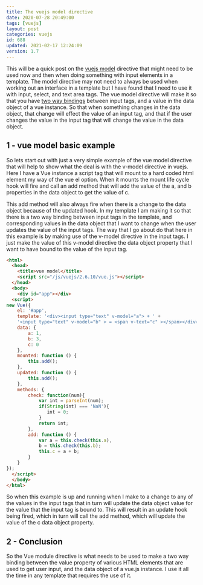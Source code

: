```yaml
---
title: The vuejs model directive
date: 2020-07-28 20:49:00
tags: [vuejs]
layout: post
categories: vuejs
id: 688
updated: 2021-02-17 12:24:09
version: 1.7
---
```


This will be a quick post on the [vuejs model](https://vuejs.org/v2/api/#v-model) directive that might need to be used now and then when doing something with input elements in a template. The model directive may not need to always be used when working out an interface in a template but I have found that I need to use it with input, select, and text area tags. The vue model directive will make it so that you have [two way bindings](https://vuejs.org/v2/guide/forms.html) between input tags, and a value in the data object of a vue instance. So that when something changes in the data object, that change will effect the value of an input tag, and that if the user changes the value in the input tag that will change the value in the data object.

<!-- more -->

## 1 - vue model basic example

So lets start out with just a very simple example of the vue model directive that will help to show what the deal is with the v-model directive in vuejs. Here I have a Vue instance a script tag that will mount to a hard coded html element my way of the vue el option. When it mounts the mount life cycle hook will fire and call an add method that will add the value of the a, and b properties in the data object to get the value of c. 

This add method will also always fire when there is a change to the data object because of the updated hook. In my template I am making it so that there is a two way binding between input tags in the template, and corresponding values in the data object that I want to change when the user updates the value of the input tags. The way that I go about do that here in this example is by making use of the v-model directive in the input tags. I just make the value of this v-model directive the data object property that I want to have bound to the value of the input tag.

```html
<html>
  <head>
    <title>vue model</title>
    <script src="/js/vuejs/2.6.10/vue.js"></script>
  </head>
  <body>
    <div id="app"></div>
  <script>
new Vue({
    el: '#app',
    template: '<div><input type="text" v-model="a"> + ' +
    '<input type="text" v-model="b" > = <span v-text="c" ></span></div>',
    data: {
        a: 1,
        b: 3,
        c: 0
    },
    mounted: function () {
        this.add();
    },
    updated: function () {
        this.add();
    },
    methods: {
        check: function(num){
            var int = parseInt(num);
            if(String(int) === 'NaN'){
               int = 0;
            }
            return int;
        },
        add: function () {
            var a = this.check(this.a),
            b = this.check(this.b);
            this.c = a + b;
        }
    }
});
  </script>
  </body>
</html>
```

So when this example is up and running when I make to a change to any of the values in the input tags that in turn will update the data object value for the value that the input tag is bound to. This will result in an update hook being fired, which in turn will call the add method, which will update the value of the c data object property.

## 2 - Conclusion

So the Vue module directive is what needs to be used to make a two way binding between the value property of various HTML elements that are used to get user input, and the data object of a vue.js instance. I use it all the time in any template that requires the use of it.
